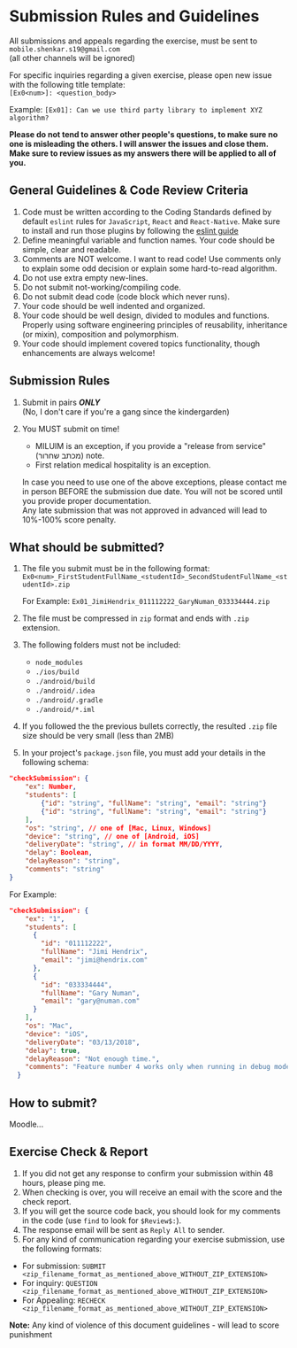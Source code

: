 
# Submission Rules and Guidelines

All submissions and appeals regarding the exercise, must be sent to `mobile.shenkar.s19@gmail.com`
<br>
(all other channels will be ignored)

For specific inquiries regarding a given exercise, please open new issue with the following title template:<br>
`[Ex0<num>]: <question_body>`

Example: `[Ex01]: Can we use third party library to implement XYZ algorithm?`

**Please do not tend to answer other people's questions, to make sure no one is misleading the others.
I will answer the issues and close them. Make sure to review issues as my answers there will be applied to all of you.**

## General Guidelines & Code Review Criteria
1. Code must be written according to the Coding Standards defined by default `eslint` rules for `JavaScript`, `React` and `React-Native`.
Make sure to install and run those plugins by following the [eslint guide](./eslint.md)
2. Define meaningful variable and function names. Your code should be simple, clear and readable.
3. Comments are NOT welcome. I want to read code! Use comments only to explain some odd decision or explain some hard-to-read algorithm.
4. Do not use extra empty new-lines.
5. Do not submit not-working/compiling code.
6. Do not submit dead code (code block which never runs).
7. Your code should be well indented and organized.
8. Your code should be well design, divided to modules and functions. Properly using software engineering principles of reusability, inheritance (or mixin), composition and polymorphism.
9. Your code should implement covered topics functionality, though enhancements are always welcome!


## Submission Rules
1. Submit in pairs ***ONLY***<br>
(No, I don't care if you're a gang since the kindergarden)
2. You MUST submit on time!
    * MILUIM is an exception, if you provide a "release from service" (מכתב שחרור) note.
    * First relation medical hospitality is an exception.<br>

    In case you need to use one of the above exceptions, please contact me in person BEFORE the submission due date. You will not be scored until you provide proper documentation.<br>
    Any late submission that was not approved in advanced will lead to 10%-100% score penalty.

## What should be submitted?
1. The file you submit must be in the following format:<br>
`Ex0<num>_FirstStudentFullName_<studentId>_SecondStudentFullName_<studentId>.zip`

    For Example: `Ex01_JimiHendrix_011112222_GaryNuman_033334444.zip`
2. The file must be compressed in `zip` format and ends with `.zip` extension.
3. The following folders must not be included:
    * `node_modules`
    * `./ios/build`
    * `./android/build`
    * `./android/.idea`
    * `./android/.gradle`
    * `./android/*.iml`

4. If you followed the the previous bullets correctly, the resulted `.zip` file size should be very small (less than 2MB)
5. In your project's `package.json` file, you must add your details in the following schema:
```json
"checkSubmission": {
    "ex": Number,
    "students": [
        {"id": "string", "fullName": "string", "email": "string"}
        {"id": "string", "fullName": "string", "email": "string"}
    ],
    "os": "string", // one of [Mac, Linux, Windows]
    "device": "string", // one of [Android, iOS]
    "deliveryDate": "string", // in format MM/DD/YYYY,
    "delay": Boolean,
    "delayReason": "string",
    "comments": "string"
}
```
For Example:
```json
"checkSubmission": {
    "ex": "1",
    "students": [
      {
        "id": "011112222",
        "fullName": "Jimi Hendrix",
        "email": "jimi@hendrix.com"
      },
      {
        "id": "033334444",
        "fullName": "Gary Numan",
        "email": "gary@numan.com"
      }
    ],
    "os": "Mac",
    "device": "iOS",
    "deliveryDate": "03/13/2018",
    "delay": true,
    "delayReason": "Not enough time.",
    "comments": "Feature number 4 works only when running in debug mode."
  }
```

## How to submit?
Moodle...


## Exercise Check & Report
1. If you did not get any response to confirm your submission within 48 hours, please ping me.
2. When checking is over, you will receive an email with the score and the check report.
3. If you will get the source code back, you should look for my comments in the code (use `find` to look for `$Review$:`).
4. The response email will be sent as `Reply All` to sender.
5. For any kind of communication regarding your exercise submission, use the following formats:
* For submission: `SUBMIT <zip_filename_format_as_mentioned_above_WITHOUT_ZIP_EXTENSION>`
* For inquiry: `QUESTION <zip_filename_format_as_mentioned_above_WITHOUT_ZIP_EXTENSION>`
* For Appealing: `RECHECK <zip_filename_format_as_mentioned_above_WITHOUT_ZIP_EXTENSION>`



**Note:**
Any kind of violence of this document guidelines - will lead to score punishment
